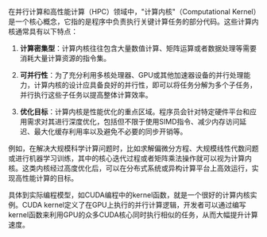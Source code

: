 在并行计算和高性能计算（HPC）领域中，"计算内核"（Computational Kernel）是一个核心概念，它指的是程序中负责执行关键计算任务的部分代码。这些计算内核通常具有以下特点：

1. **计算密集型**：计算内核往往包含大量数值计算、矩阵运算或者数据处理等需要消耗大量计算资源的指令集。

2. **可并行性**：为了充分利用多核处理器、GPU或其他加速器设备的并行处理能力，计算内核的设计应具备良好的并行性，即可以将任务分解为多个子任务，并行执行这些子任务以提高整体计算效率。

3. **优化目标**：计算内核是性能优化的重点区域。程序员会针对特定硬件平台和应用需求对其进行深度优化，包括但不限于使用SIMD指令、减少内存访问延迟、最大化缓存利用率以及避免不必要的同步开销等。

例如，在解决大规模科学计算问题时，比如求解偏微分方程、大规模线性代数问题或进行机器学习训练，其中的核心迭代过程或者矩阵乘法操作就可以视为计算内核。这类内核经过高度优化后，可以在分布式系统或异构计算平台上高效运行，实现高性能计算的目标。

具体到实际编程模型，如CUDA编程中的kernel函数，就是一个很好的计算内核实例。CUDA kernel定义了在GPU上执行的并行计算逻辑，开发者可以通过编写kernel函数来利用GPU的众多CUDA核心同时执行相似的任务，从而大幅提升计算速度。